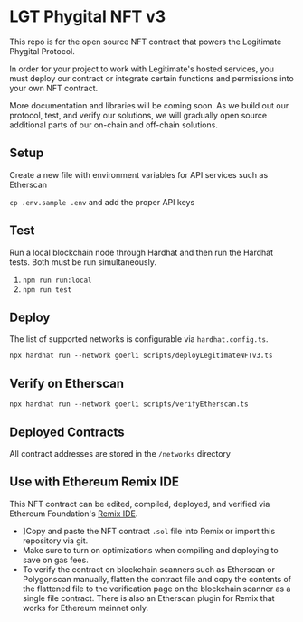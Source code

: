 # LGT Phygital NFT v3
This repo is for the open source NFT contract that powers the Legitimate Phygital Protocol.

In order for your project to work with Legitimate's hosted services, you must deploy our contract or integrate certain functions and permissions into your own NFT contract.

More documentation and libraries will be coming soon. As we build out our protocol, test, and verify our solutions, we will gradually open source additional parts of our on-chain and off-chain solutions.

## Setup
Create a new file with environment variables for API services such as Etherscan

`cp .env.sample .env` and add the proper API keys

## Test

Run a local blockchain node through Hardhat and then run the Hardhat tests.
Both must be run simultaneously.

1. `npm run run:local`
2. `npm run test`

## Deploy

The list of supported networks is configurable via `hardhat.config.ts`.

`npx hardhat run --network goerli scripts/deployLegitimateNFTv3.ts`

## Verify on Etherscan

`npx hardhat run --network goerli scripts/verifyEtherscan.ts`

## Deployed Contracts
All contract addresses are stored in the `/networks` directory

## Use with Ethereum Remix IDE

This NFT contract can be edited, compiled, deployed, and verified via Ethereum Foundation's [Remix IDE](https://remix.ethereum.org/).

* ]Copy and paste the NFT contract `.sol` file into Remix or import this repository via git.
* Make sure to turn on optimizations when compiling and deploying to save on gas fees.
* To verify the contract on blockchain scanners such as Etherscan or Polygonscan manually, flatten the contract file and copy the contents of the flattened file to the verification page on the blockchain scanner as a single file contract. There is also an Etherscan plugin for Remix that works for Ethereum mainnet only.
